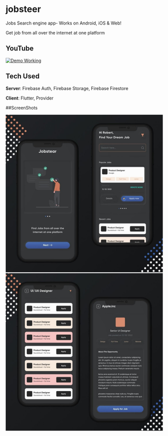 # jobsteer

Jobs Search engine app- Works on Android, iOS & Web! 


Get job from all over the internet at one platform

## YouTube
[![Demo Working](https://img.youtube.com/vi/ho4sKXfurmg/0.jpg)](https://youtu.be/ho4sKXfurmg)

## Tech Used
**Server**: Firebase Auth, Firebase Storage, Firebase Firestore

**Client**: Flutter, Provider

##ScreenShots

<img src="ss2.jpg"/>

<img src="ss1.jpg" /> 


